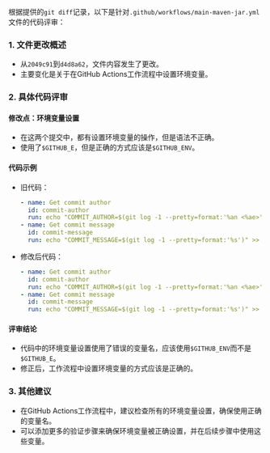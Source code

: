 根据提供的`git diff`记录，以下是针对`.github/workflows/main-maven-jar.yml`文件的代码评审：

### 1. 文件更改概述
- 从`2049c91`到`d4d8a62`，文件内容发生了更改。
- 主要变化是关于在GitHub Actions工作流程中设置环境变量。

### 2. 具体代码评审

#### 修改点：环境变量设置
- 在这两个提交中，都有设置环境变量的操作，但是语法不正确。
- 使用了`$GITHUB_E`，但是正确的方式应该是`$GITHUB_ENV`。

#### 代码示例
- 旧代码：
  ```yaml
  - name: Get commit author
    id: commit-author
    run: echo "COMMIT_AUTHOR=$(git log -1 --pretty=format:'%an <%ae>')" >> $GITHUB_E
  - name: Get commit message
    id: commit-message
    run: echo "COMMIT_MESSAGE=$(git log -1 --pretty=format:'%s')" >> $GITHUB_E
  ```
- 修改后代码：
  ```yaml
  - name: Get commit author
    id: commit-author
    run: echo "COMMIT_AUTHOR=$(git log -1 --pretty=format:'%an <%ae>')" >> $GITHUB_ENV
  - name: Get commit message
    id: commit-message
    run: echo "COMMIT_MESSAGE=$(git log -1 --pretty=format:'%s')" >> $GITHUB_ENV
  ```

#### 评审结论
- 代码中的环境变量设置使用了错误的变量名，应该使用`$GITHUB_ENV`而不是`$GITHUB_E`。
- 修正后，工作流程中设置环境变量的方式应该是正确的。

### 3. 其他建议
- 在GitHub Actions工作流程中，建议检查所有的环境变量设置，确保使用正确的变量名。
- 可以添加更多的验证步骤来确保环境变量被正确设置，并在后续步骤中使用这些变量。